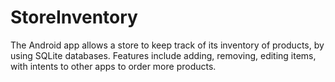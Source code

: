 # StoreInventory
The Android app allows a store to keep track of its inventory of products, by using SQLite databases. Features include adding, removing, editing items, with intents to other apps to order more products.
